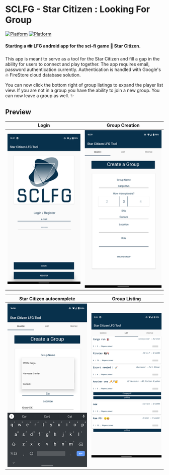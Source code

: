 # SCLFG - Star Citizen : Looking For Group
[![Platform](https://img.shields.io/badge/Platform-Android-brightgreen.svg)](#)      [![Platform](https://img.shields.io/badge/Language-Kotlin-yellowgreen.svg)](#)

#### Starting a :family: LFG android app for the sci-fi game :star2: Star Citizen.
This app is meant to serve as a tool for the Star Citizen and fill a gap in the ability for users to connect and play together. The app requires email, password authentication currently. Authentication is handled with Google's :fire: FireStore cloud database solution.  

You can now click the bottom right of group listings to expand the player list view. If you are not in a group you have the ability to join a new group. You can now leave a group as well. :sparkles:


  
## Preview
Login                      |Group Creation             |                      
:-------------------------:|:-------------------------:|
<img src="https://github.com/Cougargriff/SCLFG/blob/master/.images/lfgLogin.png" >  |  <img src="https://github.com/Cougargriff/SCLFG/blob/master/.images/lfgSearch.png" >   

 
Star Citizen autocomplete  | Group Listing             |         
:-------------------------:|:-------------------------:|
<img src="https://github.com/Cougargriff/SCLFG/blob/master/.images/lfgAutoComplete.png" > | <img src="https://github.com/Cougargriff/SCLFG/blob/master/.images/lfgList.png" > 


